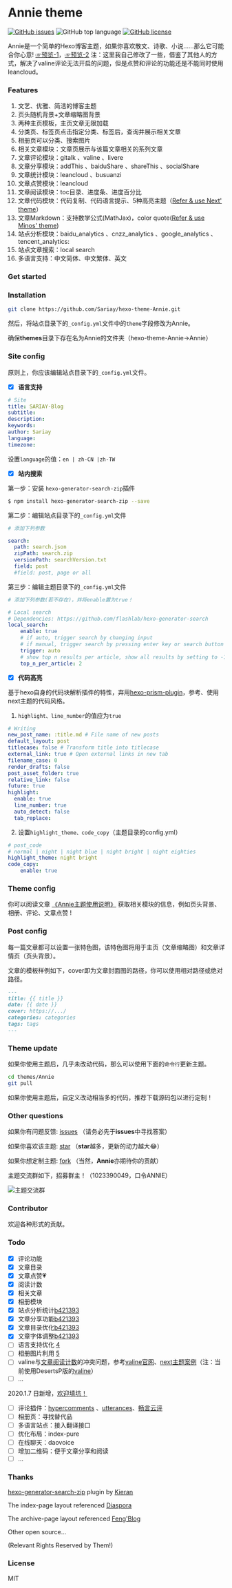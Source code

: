 # Annie theme
[![GitHub issues](https://img.shields.io/github/issues/Sariay/hexo-theme-Annie?style=for-the-badge)](https://github.com/Sariay/hexo-theme-Annie/issues)  ![GitHub top language](https://img.shields.io/github/languages/top/Sariay/hexo-theme-Annie?style=for-the-badge)  [![GitHub license](https://img.shields.io/github/license/Sariay/hexo-theme-Annie?style=for-the-badge)](https://github.com/Sariay/hexo-theme-Annie/blob/master/LICENSE)

Annie是一个简单的Hexo博客主题，如果你喜欢散文、诗歌、小说......那么它可能合你心意!  [☞预览-1](https://sariay.github.io/2019/03/12/相册主题Dream介绍/)，[☞预览-2](https://sariay.github.io/hexo-theme-Annie/)
注：这里我自己修改了一些，借鉴了其他人的方式，解决了valine评论无法开启的问题，但是点赞和评论的功能还是不能同时使用leancloud。
### Features

1. 文艺、优雅、简洁的博客主题
2. 页头随机背景+文章缩略图背景
3. 两种主页模板，主页文章无限加载
4. 分类页、标签页点击指定分类、标签后，查询并展示相关文章
5. 相册页可以分类、搜索图片
6. 相关文章模块：文章页展示与该篇文章相关的系列文章
7. 文章评论模块：gitalk 、valine 、livere 
8. 文章分享模块：addThis 、baiduShare 、shareThis 、socialShare 
9. 文章统计模块：leancloud 、busuanzi 
10. 文章点赞模块：leancloud
11. 文章阅读模块：toc目录、进度条、进度百分比
12. 文章代码模块：代码复制、代码语言提示、5种高亮主题（[Refer & use Next' theme](https://github.com/iissnan/hexo-theme-next/)）
13. 文章Markdown：支持数学公式(MathJax)，color quote([Refer & use Minos' theme](https://github.com/ppoffice/hexo-theme-minos/blob/master/scripts/99_tags.js))
14. 站点分析模块：baidu_analytics 、cnzz_analytics 、google_analytics 、tencent_analytics:
15. 站点文章搜索：local search
16. 多语言支持：中文简体、中文繁体、英文

### Get started

### Installation

```bash
git clone https://github.com/Sariay/hexo-theme-Annie.git
```
然后，将站点目录下的`_config.yml`文件中的`theme`字段修改为Annie。

确保**themes**目录下存在名为Annie的文件夹（hexo-theme-Annie→Annie）

### Site config

原则上，你应该编辑站点目录下的`_config.yml`文件。

- [x] **语言支持**

```yml
# Site
title: SARIAY-Blog
subtitle:
description:
keywords:
author: Sariay
language:
timezone: 
```

设置`language`的值：`en | zh-CN |zh-TW`

- [x] **站内搜索**

第一步：安装 ```hexo-generator-search-zip```插件

```bash
$ npm install hexo-generator-search-zip --save
```

第二步：编辑站点目录下的`_config.yml`文件

```yml
# 添加下列参数

search:
  path: search.json
  zipPath: search.zip
  versionPath: searchVersion.txt
  field: post
  #field: post, page or all
```

第三步：编辑主题目录下的`_config.yml`文件

```yml
# 添加下列参数(若不存在)，并将enable置为true！

# Local search
# Dependencies: https://github.com/flashlab/hexo-generator-search
local_search:
    enable: true
    # if auto, trigger search by changing input
    # if manual, trigger search by pressing enter key or search button
    trigger: auto
    # show top n results per article, show all results by setting to -1
    top_n_per_article: 2
```

- [x] **代码高亮**

基于hexo自身的代码块解析插件的特性，弃用[hexo-prism-plugin](https://github.com/ele828/hexo-prism-plugin)，参考、使用next主题的代码风格。

1. `highlight、line_number`的值应为`true`

```yml
# Writing
new_post_name: :title.md # File name of new posts
default_layout: post
titlecase: false # Transform title into titlecase
external_link: true # Open external links in new tab
filename_case: 0
render_drafts: false
post_asset_folder: true
relative_link: false
future: true
highlight:
  enable: true
  line_number: true
  auto_detect: false
  tab_replace:
```

2. 设置`highlight_theme、code_copy`（主题目录的config.yml）

```yml
# post_code
# normal | night | night blue | night bright | night eighties
highlight_theme: night bright
code_copy:
    enable: true
```

### Theme config

你可以阅读文章 [《Annie主题使用说明》](https://sariay.github.io/2018/08/27/Annie主题使用说明/) 获取相关模块的信息，例如页头背景、相册、评论、文章点赞 !

### Post config

每一篇文章都可以设置一张特色图，该特色图将用于主页（文章缩略图）和文章详情页（页头背景）。

文章的模板样例如下，cover即为文章封面图的路径，你可以使用相对路径或绝对路径。

```markdown
---
title: {{ title }}
date: {{ date }}
cover: https://.../
categories: categories
tags: tags
---
```

### Theme update

如果你使用主题后，几乎未改动代码，那么可以使用下面的`命令行`更新主题。

```bash
cd themes/Annie
git pull
```

如果你使用主题后，自定义改动相当多的代码，推荐下载源码包以进行定制！

### Other questions

如果你有问题反馈:  [issues](https://github.com/Sariay/hexo-theme-Annie/issues) 						（请务必先于**issues**中寻找答案）

如果你喜欢该主题:  [star](https://github.com/Sariay/hexo-theme-Annie)						（**star**越多，更新的动力越大😂）

如果你想定制主题:  [fork](https://github.com/Sariay/hexo-theme-Annie/fork)						（当然，**Annie**亦期待你的贡献）

主题交流群如下，招募群主！（1023390049，口令ANNIE）

![主题交流群](https://github.com/Sariay/hexo-theme-Annie/blob/master/source/img/Annie_qq_qrcode.jpg)

### Contributor

欢迎各种形式的贡献。

### Todo

- [x] 评论功能
- [x] 文章目录
- [x] 文章点赞💗
- [x] 阅读计数
- [x] 相关文章
- [x] 相册模块
- [x] 站点分析统计[b421393](https://github.com/Sariay/hexo-theme-Annie/commit/b421393dd259809fadba119547fda4fcf2633f1f)
- [x] 文章分享功能[b421393](https://github.com/Sariay/hexo-theme-Annie/commit/b421393dd259809fadba119547fda4fcf2633f1f)
- [x] 文章目录优化[b421393](https://github.com/Sariay/hexo-theme-Annie/commit/b421393dd259809fadba119547fda4fcf2633f1f)
- [x] 文章字体调整[b421393](https://github.com/Sariay/hexo-theme-Annie/commit/b421393dd259809fadba119547fda4fcf2633f1f)
- [ ] 语言支持优化 [4](https://github.com/Sariay/hexo-theme-Annie/issues/6#issue-369754545)
- [ ] 相册图片利用 [5](https://github.com/Sariay/hexo-theme-Annie/issues/6#issue-369754545)
- [ ] valine与<u>文章阅读计数</u>的冲突问题，参考[valine官网](https://valine.js.org/visitor.html)、[next主题案例](https://valine.js.org/visitor.html)（注：当前使用DesertsP版的[valine](https://github.com/DesertsP/Valine)）
- [ ] ...

2020.1.7 日新增，<u>欢迎填坑！</u>

- [ ] 评论插件：[hypercomments](https://www.hypercomments.com/en/demo?type=blogs#) 、[utterances](https://utteranc.es/)、[畅言云评](http://changyan.kuaizhan.com/packages-intro)
- [ ] 相册页：寻找替代品
- [ ] 多语言站点：接入翻译接口
- [ ] 优化布局：index-pure
- [ ] 在线聊天：daovoice 
- [ ] 增加二维码：便于文章分享和阅读
- [ ] ...

### Thanks

[hexo-generator-search-zip](https://github.com/SuperKieran/hexo-generator-search-zip) plugin by [Kieran](https://github.com/SuperKieran/hexo-generator-search-zip)

The index-page layout referenced [Diaspora](https://github.com/LoeiFy/Diaspora)

The archive-page layout referenced [Feng'Blog](https://1984n.win/archives-post/)

Other open source...

(Relevant Rights Reserved by Them!)

### License

MIT

